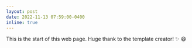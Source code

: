 ```yaml
---
layout: post
date: 2022-11-13 07:59:00-0400
inline: true
---
```


This is the start of this web page. Huge thank to the template creator! :sparkles: :smile:

